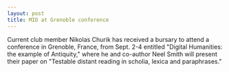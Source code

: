 ```yaml
---
layout: post
title: MID at Grenoble conference
---
```



Current club member  Nikolas Churik has received a bursary to attend a conference in Grenoble, France, from Sept. 2-4 entitled "Digital Humanities: the example of Antiquity," where he and co-author Neel Smith will present their paper on "Testable distant reading in scholia, lexica and paraphrases."

